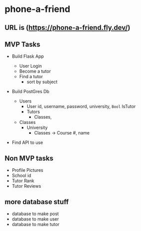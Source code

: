 # phone-a-friend
## URL is (https://phone-a-friend.fly.dev/)

## MVP Tasks
* Build Flask App
    * User Login
    * Become a tutor
    * Find a tutor
        * sort by subject 

* Build PostGres Db
    * Users
        * User id, username, password, university, `Bool` IsTutor
        * Tutors 
            * Classes, 
    * Classes
        * University
            * Classes -> Course #, name
    
* Find API to use


## Non MVP tasks
* Profile Pictures
* School id
* Tutor Rank
* Tutor Reviews

## more database stuff
* database to make post
* database to make user
* database to make tutor